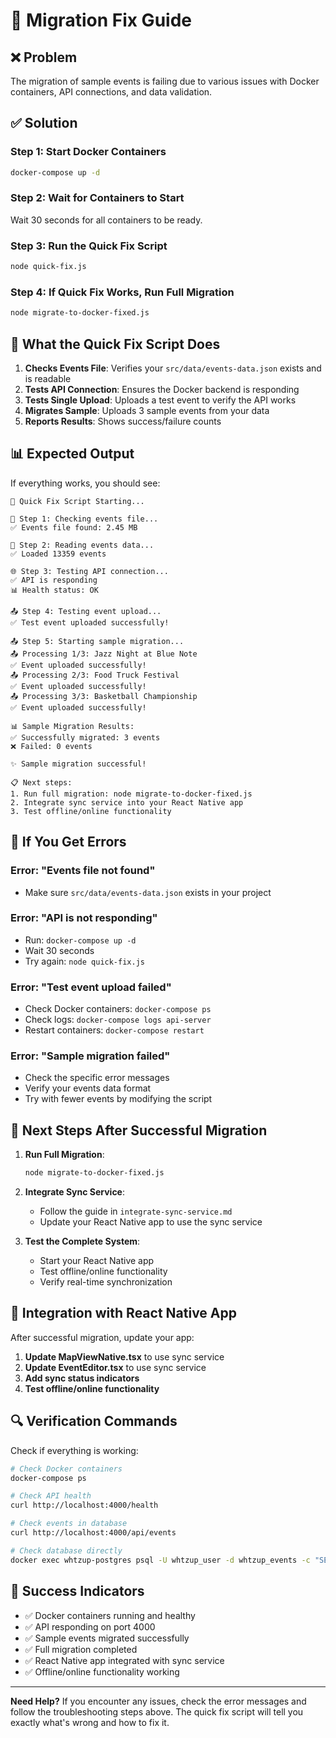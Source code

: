 # 🚀 Migration Fix Guide

## ❌ **Problem**
The migration of sample events is failing due to various issues with Docker containers, API connections, and data validation.

## ✅ **Solution**

### **Step 1: Start Docker Containers**
```bash
docker-compose up -d
```

### **Step 2: Wait for Containers to Start**
Wait 30 seconds for all containers to be ready.

### **Step 3: Run the Quick Fix Script**
```bash
node quick-fix.js
```

### **Step 4: If Quick Fix Works, Run Full Migration**
```bash
node migrate-to-docker-fixed.js
```

## 🔧 **What the Quick Fix Script Does**

1. **Checks Events File**: Verifies your `src/data/events-data.json` exists and is readable
2. **Tests API Connection**: Ensures the Docker backend is responding
3. **Tests Single Upload**: Uploads a test event to verify the API works
4. **Migrates Sample**: Uploads 3 sample events from your data
5. **Reports Results**: Shows success/failure counts

## 📊 **Expected Output**

If everything works, you should see:
```
🚀 Quick Fix Script Starting...

📁 Step 1: Checking events file...
✅ Events file found: 2.45 MB

📖 Step 2: Reading events data...
✅ Loaded 13359 events

🌐 Step 3: Testing API connection...
✅ API is responding
📊 Health status: OK

📤 Step 4: Testing event upload...
✅ Test event uploaded successfully!

📤 Step 5: Starting sample migration...
📤 Processing 1/3: Jazz Night at Blue Note
✅ Event uploaded successfully!
📤 Processing 2/3: Food Truck Festival
✅ Event uploaded successfully!
📤 Processing 3/3: Basketball Championship
✅ Event uploaded successfully!

📊 Sample Migration Results:
✅ Successfully migrated: 3 events
❌ Failed: 0 events

✨ Sample migration successful!

📋 Next steps:
1. Run full migration: node migrate-to-docker-fixed.js
2. Integrate sync service into your React Native app
3. Test offline/online functionality
```

## 🚨 **If You Get Errors**

### **Error: "Events file not found"**
- Make sure `src/data/events-data.json` exists in your project

### **Error: "API is not responding"**
- Run: `docker-compose up -d`
- Wait 30 seconds
- Try again: `node quick-fix.js`

### **Error: "Test event upload failed"**
- Check Docker containers: `docker-compose ps`
- Check logs: `docker-compose logs api-server`
- Restart containers: `docker-compose restart`

### **Error: "Sample migration failed"**
- Check the specific error messages
- Verify your events data format
- Try with fewer events by modifying the script

## 🎯 **Next Steps After Successful Migration**

1. **Run Full Migration**:
   ```bash
   node migrate-to-docker-fixed.js
   ```

2. **Integrate Sync Service**:
   - Follow the guide in `integrate-sync-service.md`
   - Update your React Native app to use the sync service

3. **Test the Complete System**:
   - Start your React Native app
   - Test offline/online functionality
   - Verify real-time synchronization

## 📱 **Integration with React Native App**

After successful migration, update your app:

1. **Update MapViewNative.tsx** to use sync service
2. **Update EventEditor.tsx** to use sync service  
3. **Add sync status indicators**
4. **Test offline/online functionality**

## 🔍 **Verification Commands**

Check if everything is working:
```bash
# Check Docker containers
docker-compose ps

# Check API health
curl http://localhost:4000/health

# Check events in database
curl http://localhost:4000/api/events

# Check database directly
docker exec whtzup-postgres psql -U whtzup_user -d whtzup_events -c "SELECT COUNT(*) FROM events;"
```

## 🎉 **Success Indicators**

- ✅ Docker containers running and healthy
- ✅ API responding on port 4000
- ✅ Sample events migrated successfully
- ✅ Full migration completed
- ✅ React Native app integrated with sync service
- ✅ Offline/online functionality working

---

**Need Help?** If you encounter any issues, check the error messages and follow the troubleshooting steps above. The quick fix script will tell you exactly what's wrong and how to fix it.
